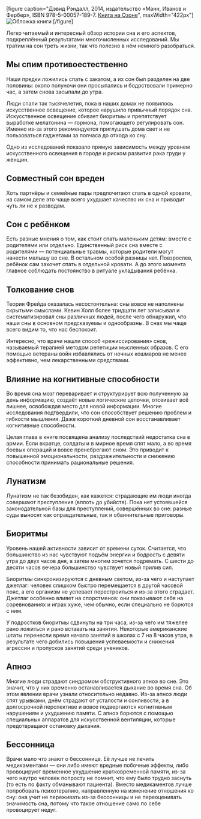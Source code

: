 [figure caption="Дэвид Рэндалл, 2014, издательство «Манн, Иванов и Фербер», <span class="nobr">ISBN 978-5-00057-189-7</span>. [Книга на Озоне](https://www.ozon.ru/context/detail/id/28349521/?partner=andrew-r)", maxWidth="422px"]
  ![Обложка книги](cover.png)
[/figure]

Легко читаемый и интересный обзор истории сна и его аспектов, подкреплённый результатами многочисленных исследований. Мы тратим на сон треть жизни, так что полезно в нём немного разобраться.

## Мы спим противоестественно

Наши предки ложились спать с закатом, а их сон был разделен на две половины: около полуночи они просыпались и бодрствовали примерно час, а затем снова засыпали до утра.

Люди спали так тысячелетия, пока в наших домах не появилось искусственное освещение, которое нарушило привычный порядок сна. Искусственное освещение сбивает биоритмы и препятствует выработке мелатонина — гормона, помогающего регулировать сон. Именно из-за этого рекомендуется приглушать дома свет и не пользоваться гаджетами за полчаса до отхода ко сну.

Одно из исследований показало прямую зависимость между уровнем искусственного освещения в городе и риском развития рака груди у женщин.

## Совместный сон вреден

Хоть партнёры и семейные пары предпочитают спать в одной кровати, на самом деле это чаще всего ухудшает качество их сна и приводит чуть ли не к разводам.

## Сон с ребёнком

Есть разные мнения о том, как стоит спать маленьким детям: вместе с родителями или отдельно. Единственный риск сна вместе с родителями — потенциальные травмы, которые родители могут нанести малышу во сне. В остальном особой разницы нет. Повзрослев, ребёнок сам захочет спать в отдельной кровати. А до этого момента главное соблюдать постоянство в ритуале укладывания ребёнка.

## Толкование снов

Теория Фрейда оказалась несостоятельна: сны вовсе не наполнены скрытыми смыслами. Кевин Холл более тридцати лет записывал и систематизировал сны различных людей, после чего обнаружил, что наши сны в основном предсказуемы и однообразны. В снах мы чаще всего видим то, что нас беспокоит.

Интересно, что врачи нашли способ «режиссирования» снов, называемый терапией методом репетиции мысленных образов. С его помощью ветераны войн избавлялись от ночных кошмаров не менее эффективно, чем лекарственными средствами.

## Влияние на когнитивные способности

Во время сна мозг переваривает и структурирует всю полученную за день информацию, создаёт новые логические цепочки, отсеивает всё лишнее, освобождая место для новой информации. Многие исследования подтвердили, что сон способствует решению проблем и гибкости мышления. Даже короткий дневной сон восстанавливает когнитивные способности.

Целая глава в книге посвящена анализу последствий недостатка сна в армии. Если вкратце, солдаты и в мирное время спят мало, а во время боевых операций и вовсе пренебрегают сном. Это приводит к повышенной эмоциональности, раздражительности и снижению способности принимать рациональные решения.

## Лунатизм

Лунатизм не так безобиден, как кажется: страдающие им люди иногда совершают преступления (вплоть до убийств). Пока нет устоявшейся законодательной базы для преступлений, совершённых во сне: разные суды выносят как оправдательные, так и обвинительные приговоры.

## Биоритмы

Уровень нашей активности зависит от времени суток. Считается, что большинство из нас чувствуют подъём энергии и бодрость с девяти утра до двух часов дня, а затем многим хочется подремать. С шести до десяти часов вечера большинство чувствует новый прилив сил.

Биоритмы синхронизируются с дневным светом, из-за чего и наступает джетлаг: человек слишком быстро перемещается в другой часовой пояс, а его организм не успевает перестроиться и из-за этого страдает. Джетлаг особенно влияет на спорстменов: они показывают себя на соревнованиях и играх хуже, чем обычно, если специально не борются с ним.

У подростков биоритмы сдвинуты на три часа, из-за чего им тяжелее рано ложиться и рано вставать на занятия. Некоторые американские штаты перенесли время начало занятий в школах с 7 на 8 часов утра, в результате чего добились повышения успеваемости и снижения агрессии и пропусков занятий среди учеников.

## Апноэ

Многие люди страдают синдромом обструктивного апноэ во сне. Это значит, что у них временно останавливается дыхание во время сна. Об этом явлении врачи узнали относительно недавно. Из-за апноэ люди спят урывками, днём страдают от усталости и сонливости, а в долгосрочной перспективе и вовсе подвергаются когнитивным нарушениям и ухудшению памяти. С апноэ борются с помощью специальных аппаратов для искусственной вентиляции, которые предотвращают остановку дыхания.

## Бессонница

Врачи мало что знают о бессоннице. Её лучше не лечить медикаментами — они либо имеют вредные побочные эффекты, либо провоцируют временное ухудшение кратковременной памяти, из-за чего наутро человек попросту не помнит, что ему было трудно заснуть (то есть по факту обманывают пациента). Вместо медикаментов лучше попробовать психотерапию, направленную на изменение отношения ко сну: она учит не переживать из-за бессонницы и не переоценивать значимость сна, потому что такое отношение само по себе провоцирует недуг.
